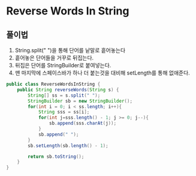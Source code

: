 # Reverse Words In String

## 풀이법
1. String.split(" ")을 통해 단어를 낱말로 흩어놓는다
2. 흩어놓은 단어들을 거꾸로 뒤집는다.
3. 뒤집은 단어를 StringBuilder로 붙여넣는다.
4. 맨 마지막에 스페이스바가 하나 더 붙는것을 대비해 setLength를 통해 없애준다.

```java
public class ReverseWordsInString {
    public String reverseWords(String s) {
        String[] ss = s.split(" ");
        StringBuilder sb = new StringBuilder();
        for(int i = 0; i < ss.length; i++){
            String sss = ss[i];
            for(int j=sss.length() - 1; j >= 0; j--){
                sb.append(sss.charAt(j));
            }
            sb.append(" ");
        }
        sb.setLength(sb.length() - 1);

        return sb.toString();
    }
}

```